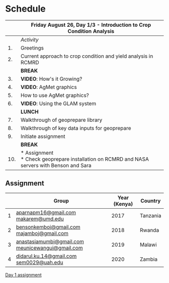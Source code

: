 # Schedule

|     | **Friday August 26, Day 1/3 - Introduction to Crop Condition Analysis**                         |
|-----|-------------------------------------------------------------------------------------------------|
|     | _Activity_                                                                                      |
| 1.  | Greetings                                                                                       |
| 2.  | Current approach to crop condition and yield analysis in RCMRD                                  |
|     | **BREAK**                                                                                       |
| 3.  | **VIDEO**: How's it Growing?                                                                    |
| 4.  | **VIDEO**: AgMet graphics                                                                       |
| 5.  | How to use AgMet graphics?                                                                      |
| 6.  | **VIDEO**: Using the GLAM system                                                                |
|     | **LUNCH**                                                                                       |
| 7.  | Walkthrough of geoprepare library                                                               |
| 8.  | Walkthrough of key data inputs for geoprepare                                                   |
| 9.  | Initiate assignment                                                                             |
|     | **BREAK**                                                                                       |
| 10. | * Assignment<br/>* Check geoprepare installation on RCMRD and NASA servers with Benson and Sara |

## Assignment
|  | Group                                            | Year (Kenya) | Country  |
|---|--------------------------------------------------|--------------|----------|
| 1 | aparnapm16@gmail.com makarem@umd.edu             | 2017         | Tanzania |
| 2 | bensonkemboi@gmail.com majamboj@gmail.com        | 2018         | Rwanda   |
| 3 | anastasiamumbi@gmail.com meunicewangui@gmail.com | 2019         | Malawi   |
| 4 | didarul.ku.14@gmail.com sem0029@uah.edu          | 2020         | Zambia   |

[Day 1 assignment](https://docs.google.com/document/d/1OJ8OLKgkwkwweRfim9aTKz2NFm6P9GLRvgFOaW2WQf0/edit?usp=sharing)
